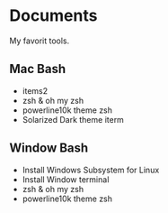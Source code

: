 # Documents

My favorit tools.

## Mac Bash

- items2
- zsh & oh my zsh
- powerline10k theme zsh
- Solarized Dark theme iterm

## Window Bash 
- Install Windows Subsystem for Linux
- Install Window terminal
- zsh & oh my zsh 
- powerline10k theme zsh

